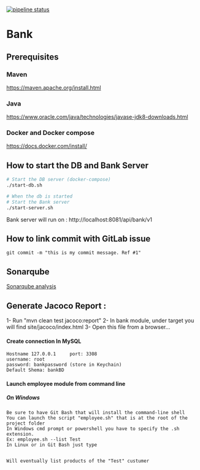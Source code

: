 [![pipeline status](https://gitlab.com/eric.c.gagnon/bank/badges/master/pipeline.svg)](https://gitlab.com/eric.c.gagnon/bank/-/commits/master)

# Bank

## Prerequisites

### Maven
https://maven.apache.org/install.html

### Java
https://www.oracle.com/java/technologies/javase-jdk8-downloads.html

### Docker and Docker compose
https://docs.docker.com/install/
  
## How to start the DB and Bank Server
```bash
# Start the DB server (docker-compose)
./start-db.sh

# When the db is started
# Start the Bank server
./start-server.sh
```
Bank server will run on : http://localhost:8081/api/bank/v1

## How to link commit with GitLab issue

`git commit -m "this is my commit message. Ref #1"`

## Sonarqube 
[Sonarqube analysis](https://sonarcloud.io/dashboard?id=org.loremipsum%3Amgl7460-h20-bank)

## Generate Jacoco Report : 
1- Run "mvn clean test jacoco:report"
2- In bank module, under target you will find site/jacoco/index.html
3- Open this file from a browser...

#### Create connection In MySQL
    Hostname 127.0.0.1     port: 3308
    username: root
    password: bankpassword (store in Keychain)
    Default Shema: bankBD


#### Launch employee module from command line
##### On Windows
    Be sure to have Git Bash that will install the command-line shell
    You can launch the script "employee.sh" that is at the root of the project folder
    In Windows cmd prompt or powershell you have to specify the .sh extension.
    Ex: employee.sh --list Test
    In Linux or in Git Bash just type
   
        
    Will eventually list products of the "Test" custumer

